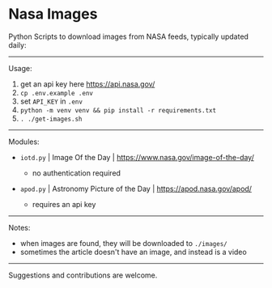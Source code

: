 # Nasa Images

Python Scripts to download images from NASA feeds, typically updated daily:

---

Usage:

1. get an api key here https://api.nasa.gov/
2. `cp .env.example .env`
3. set `API_KEY` in `.env`
4. `python -m venv venv && pip install -r requirements.txt`
5. `. ./get-images.sh`

---

Modules:

- `iotd.py` | Image Of the Day | https://www.nasa.gov/image-of-the-day/
  - no authentication required

- `apod.py` | Astronomy Picture of the Day | https://apod.nasa.gov/apod/
  - requires an api key

---

Notes:
- when images are found, they will be downloaded to `./images/`
- sometimes the article doesn't have an image, and instead is a video

---

Suggestions and contributions are welcome.
